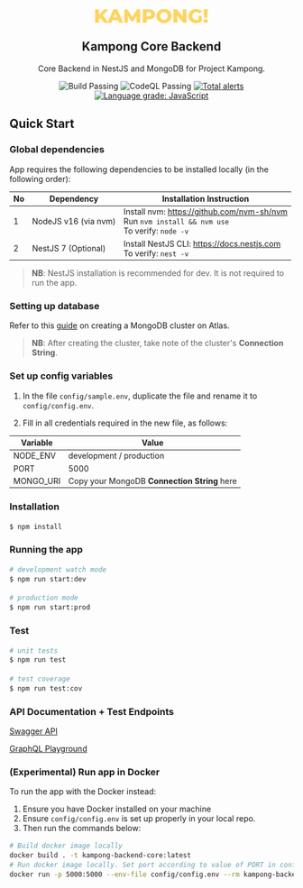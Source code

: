 <p align="center">
 <img width="200px" src="public/assets/images/logo.png" align="center" alt="Kampong" />
 <h2 align="center">Kampong Core Backend</h2>
 <p align="center"> Core Backend in NestJS and MongoDB for Project Kampong.</p>
</p>
<p align="center">
    <img alt="Build Passing" src="https://github.com/Project-Kampong/kampong-backend-core/actions/workflows/build.yaml/badge.svg" />
    <img alt="CodeQL Passing" src="https://github.com/Project-Kampong/kampong-backend-core/actions/workflows/codeql-analysis.yml/badge.svg" />
    <a href="https://lgtm.com/projects/g/Project-Kampong/kampong-backend-core/alerts/"><img alt="Total alerts" src="https://img.shields.io/lgtm/alerts/g/Project-Kampong/kampong-backend-core.svg?logo=lgtm&logoWidth=18"/></a>
    <a href="https://lgtm.com/projects/g/Project-Kampong/kampong-backend-core/context:javascript"><img alt="Language grade: JavaScript" src="https://img.shields.io/lgtm/grade/javascript/g/Project-Kampong/kampong-backend-core.svg?logo=lgtm&logoWidth=18"/></a>
</p>

## Quick Start

### Global dependencies

App requires the following dependencies to be installed locally (in the following order):

| No  | Dependency           | Installation Instruction                                                                                   |
| --- | -------------------- | ---------------------------------------------------------------------------------------------------------- |
| 1   | NodeJS v16 (via nvm) | Install nvm: https://github.com/nvm-sh/nvm <br /> Run `nvm install && nvm use` <br /> To verify: `node -v` |
| 2   | NestJS 7 (Optional)  | Install NestJS CLI: https://docs.nestjs.com <br /> To verify: `nest -v`                                    |

> **NB**: NestJS installation is recommended for dev. It is not required to run the app.

### Setting up database

Refer to this [guide](https://docs.mongodb.com/drivers/node/master/quick-start/#create-a-mongodb-cluster) on creating a MongoDB cluster on Atlas.

> **NB**: After creating the cluster, take note of the cluster's **Connection String**.

### Set up config variables

1. In the file `config/sample.env`, duplicate the file and rename it to `config/config.env`.

2. Fill in all credentials required in the new file, as follows:

| Variable  | Value                                        |
| --------- | -------------------------------------------- |
| NODE_ENV  | development / production                     |
| PORT      | 5000                                         |
| MONGO_URI | Copy your MongoDB **Connection String** here |

### Installation

```bash
$ npm install
```

### Running the app

```bash
# development watch mode
$ npm run start:dev

# production mode
$ npm run start:prod
```

### Test

```bash
# unit tests
$ npm run test

# test coverage
$ npm run test:cov
```

### API Documentation + Test Endpoints

[Swagger API](https://pkgcore-test.herokuapp.com/api/)

[GraphQL Playground](https://pkgcore-test.herokuapp.com/graphql/)

### (Experimental) Run app in Docker

To run the app with the Docker instead:

1. Ensure you have Docker installed on your machine
2. Ensure `config/config.env` is set up properly in your local repo.
3. Then run the commands below:

```bash
# Build docker image locally
docker build . -t kampong-backend-core:latest
# Run docker image locally. Set port according to value of PORT in config/config.env
docker run -p 5000:5000 --env-file config/config.env --rm kampong-backend-core:latest
```
